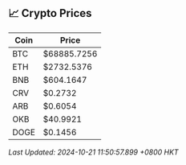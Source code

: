 ## 📈 Crypto Prices

| Coin | Price |
| ---- | ----- |
| BTC | $68885.7256 |
| ETH | $2732.5376 |
| BNB | $604.1647 |
| CRV | $0.2732 |
| ARB | $0.6054 |
| OKB | $40.9921 |
| DOGE | $0.1456 |

_Last Updated: 2024-10-21 11:50:57.899 +0800 HKT_
